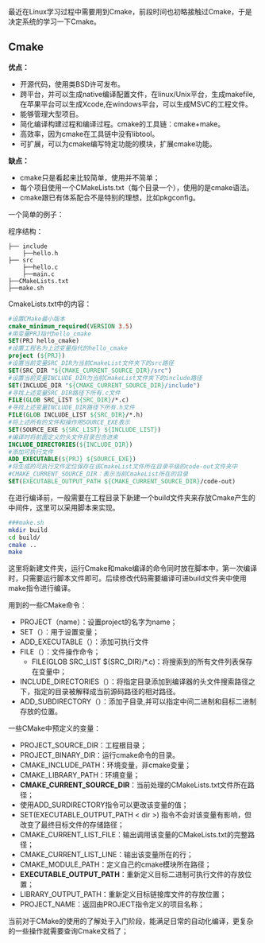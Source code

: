 最近在Linux学习过程中需要用到Cmake，前段时间也初略接触过Cmake，于是决定系统的学习一下Cmake。

## Cmake

**优点：**

- 开源代码，使用类BSD许可发布。
- 跨平台，并可以生成native编译配置文件，在linux/Unix平台，生成makefile,在苹果平台可以生成Xcode,在windows平台，可以生成MSVC的工程文件。
- 能够管理大型项目。
- 简化编译构建过程和编译过程。cmake的工具链：cmake+make。
- 高效率，因为cmake在工具链中没有libtool。
- 可扩展，可以为cmake编写特定功能的模块，扩展cmake功能。

**缺点：**

- cmake只是看起来比较简单，使用并不简单；
- 每个项目使用一个CMakeLists.txt（每个目录一个），使用的是cmake语法。
- cmake跟已有体系配合不是特别的理想，比如pkgconfig。

一个简单的例子：

程序结构：

```
├── include
	├──hello.h
├── src
	├──hello.c
	├──main.c
├──CMakeLists.txt
├──make.sh
```

CmakeLists.txt中的内容：

```cmake
#设置CMake最小版本
cmake_minimum_required(VERSION 3.5) 
#用变量PRJ指代hello_cmake
SET(PRJ hello_cmake)
#设置工程名为上述变量指代的hello_cmake
project (${PRJ}) 
#设置当前变量SRC_DIR为当前CmakeList文件夹下的src路径
SET(SRC_DIR "${CMAKE_CURRENT_SOURCE_DIR}/src")
#设置当前变量INCLUDE_DIR为当前CmakeList文件夹下的include路径
SET(INCLUDE_DIR "${CMAKE_CURRENT_SOURCE_DIR}/include")
#寻找上述变量SRC_DIR路径下所有.c文件
FILE(GLOB SRC_LIST ${SRC_DIR}/*.c)
#寻找上述变量INCLUDE_DIR路径下所有.h文件
FILE(GLOB INCLUDE_LIST ${SRC_DIR}/*.h)
#将上述所有的文件和操作用SOURCE_EXE表示
SET(SOURCE_EXE ${SRC_LIST} ${INCLUDE_LIST})
#编译时将前面定义的头文件目录包含进来
INCLUDE_DIRECTORIES(${INCLUDE_DIR})
#添加可执行文件
ADD_EXECUTABLE(${PRJ} ${SOURCE_EXE})
#将生成的可执行文件定位保存在该CmakeList文件所在目录平级的code-out文件夹中
#CMAKE_CURRENT_SOURCE_DIR：表示当前CmakeList所在的目录
SET(EXECUTABLE_OUTPUT_PATH ${CMAKE_CURRENT_SOURCE_DIR}/code-out)
```

在进行编译前，一般需要在工程目录下新建一个build文件夹来存放Cmake产生的中间件，这里可以采用脚本来实现。

```sh
###make.sh
mkdir build
cd build/
cmake ..
make
```

这里将新建文件夹，运行Cmake和make编译的命令同时放在脚本中，第一次编译时，只需要运行脚本文件即可。后续修改代码需要编译可进build文件夹中使用make指令进行编译。

用到的一些CMake命令：

- PROJECT（name）：设置project的名字为name；
- SET（）：用于设置变量；
- ADD_EXECUTABLE（）：添加可执行文件
- FILE（）：文件操作命令；
  - FILE(GLOB SRC_LIST ${SRC_DIR}/*.c)：将搜索到的所有文件列表保存在变量中；
- INCLUDE_DIRECTORIES（）：将指定目录添加到编译器的头文件搜索路径之下，指定的目录被解释成当前源码路径的相对路径。
- ADD_SUBDIRECTORY（）：添加子目录,并可以指定中间二进制和目标二进制存放的位置。

一些CMake中预定义的变量：

- PROJECT_SOURCE_DIR：工程根目录；
- PROJECT_BINARY_DIR：运行cmake命令的目录。
- CMAKE_INCLUDE_PATH：环境变量，非cmake变量；
- CMAKE_LIBRARY_PATH：环境变量；
- **CMAKE_CURRENT_SOURCE_DIR**：当前处理的CMakeLists.txt文件所在路径；
- 使用ADD_SURDIRECTORY指令可以更改该变量的值；
- SET(EXECUTABLE_OUTPUT_PATH < dir >) 指令不会对该变量有影响，但改变了最终目标文件的存储路径；
- CMAKE_CURRENT_LIST_FILE：输出调用该变量的CMakeLists.txt的完整路径；
- CMAKE_CURRENT_LIST_LINE：输出该变量所在的行；
- CMAKE_MODULE_PATH：定义自己的cmake模块所在路径；
- **EXECUTABLE_OUTPUT_PATH**：重新定义目标二进制可执行文件的存放位置；
- LIBRARY_OUTPUT_PATH：重新定义目标链接库文件的存放位置；
- PROJECT_NAME：返回由PROJECT指令定义的项目名称；

当前对于CMake的使用的了解处于入门阶段，能满足日常的自动化编译，更复杂的一些操作就需要查询Cmake文档了；